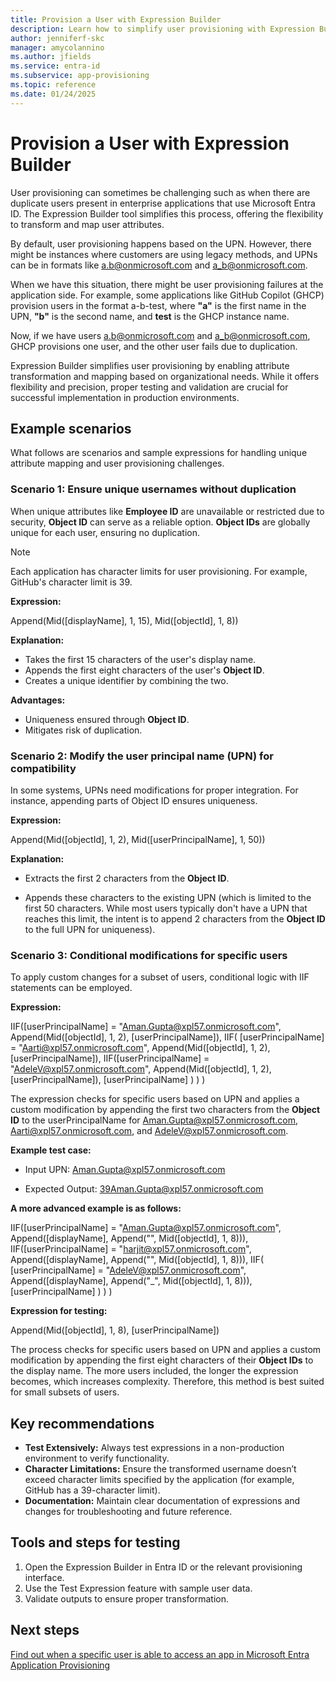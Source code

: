 ```yaml
---
title: Provision a User with Expression Builder
description: Learn how to simplify user provisioning with Expression Builder, handle duplicate users, and transform user attributes for seamless integration. 
author: jenniferf-skc
manager: amycolannino
ms.author: jfields
ms.service: entra-id
ms.subservice: app-provisioning
ms.topic: reference
ms.date: 01/24/2025
---
```


# Provision a User with Expression Builder

User provisioning can sometimes be challenging such as when there are duplicate users present in enterprise applications that use Microsoft Entra ID. The Expression Builder tool simplifies this process, offering the flexibility to transform and map user attributes. 

By default, user provisioning happens based on the UPN. However, there might be instances where customers are using legacy methods, and UPNs can be in formats like a.b@onmicrosoft.com and a_b@onmicrosoft.com. 

When we have this situation, there might be user provisioning failures at the application side. For example, some applications like GitHub Copilot (GHCP) provision users in the format a-b-test, where **"a"** is the first name in the UPN, **"b"** is the second name, and **test** is the GHCP instance name. 

Now, if we have users a.b@onmicrosoft.com and a_b@onmicrosoft.com, GHCP provisions one user, and the other user fails due to duplication. 

Expression Builder simplifies user provisioning by enabling attribute transformation and mapping based on organizational needs. While it offers flexibility and precision, proper testing and validation are crucial for successful implementation in production environments.

## Example scenarios

What follows are scenarios and sample expressions for handling unique attribute mapping and user provisioning challenges.

### Scenario 1: Ensure unique usernames without duplication

When unique attributes like **Employee ID** are unavailable or restricted due to security, **Object ID** can serve as a reliable option. **Object IDs** are globally unique for each user, ensuring no duplication. 

> [!NOTE]
> Each application has character limits for user provisioning. For example, GitHub's character limit is 39. 

**Expression:** 

Append(Mid([displayName], 1, 15), Mid([objectId], 1, 8)) 

**Explanation:** 

- Takes the first 15 characters of the user's display name. 
- Appends the first eight characters of the user's **Object ID**. 
- Creates a unique identifier by combining the two. 

**Advantages:** 

- Uniqueness ensured through **Object ID**. 
- Mitigates risk of duplication. 

### Scenario 2: Modify the user principal name (UPN) for compatibility 

In some systems, UPNs need modifications for proper integration. For instance, appending parts of Object ID ensures uniqueness. 

**Expression:** 

Append(Mid([objectId], 1, 2), Mid([userPrincipalName], 1, 50)) 

**Explanation:** 

- Extracts the first 2 characters from the **Object ID**. 

- Appends these characters to the existing UPN (which is limited to the first 50 characters. While most users typically don't have a UPN that reaches this limit, the intent is to append 2 characters from the **Object ID** to the full UPN for uniqueness). 

### Scenario 3: Conditional modifications for specific users 
To apply custom changes for a subset of users, conditional logic with IIF statements can be employed. 

**Expression:**

IIF([userPrincipalName] = "Aman.Gupta@xpl57.onmicrosoft.com", Append(Mid([objectId], 1, 2), [userPrincipalName]), IIF( [userPrincipalName] = "Aarti@xpl57.onmicrosoft.com", Append(Mid([objectId], 1, 2), [userPrincipalName]), IIF([userPrincipalName] = "AdeleV@xpl57.onmicrosoft.com", Append(Mid([objectId], 1, 2), [userPrincipalName]), [userPrincipalName] ) ) )

The expression checks for specific users based on UPN and applies a custom modification by appending the first two characters from the **Object ID** to the userPrincipalName for Aman.Gupta@xpl57.onmicrosoft.com, Aarti@xpl57.onmicrosoft.com, and AdeleV@xpl57.onmicrosoft.com. 

**Example test case:** 

- Input UPN: Aman.Gupta@xpl57.onmicrosoft.com 

- Expected Output: 39Aman.Gupta@xpl57.onmicrosoft.com

**A more advanced example is as follows:**

IIF([userPrincipalName] = "Aman.Gupta@xpl57.onmicrosoft.com", Append([displayName], Append("", Mid([objectId], 1, 8))), IIF([userPrincipalName] = "harjit@xpl57.onmicrosoft.com", Append([displayName], Append("", Mid([objectId], 1, 8))), IIF( [userPrincipalName] = "AdeleV@xpl57.onmicrosoft.com", Append([displayName], Append("_", Mid([objectId], 1, 8))), [userPrincipalName] ) ) )

**Expression for testing:** 

Append(Mid([objectId], 1, 8), [userPrincipalName]) 

The process checks for specific users based on UPN and applies a custom modification by appending the first eight characters of their **Object IDs** to the display name. The more users included, the longer the expression becomes, which increases complexity. Therefore, this method is best suited for small subsets of users.  

## Key recommendations 

- **Test Extensively:** Always test expressions in a non-production environment to verify functionality. 
- **Character Limitations:** Ensure the transformed username doesn’t exceed character limits specified by the application (for example, GitHub has a 39-character limit). 
- **Documentation:** Maintain clear documentation of expressions and changes for troubleshooting and future reference. 

## Tools and steps for testing 

1. Open the Expression Builder in Entra ID or the relevant provisioning interface. 
1. Use the Test Expression feature with sample user data. 
1. Validate outputs to ensure proper transformation. 

## Next steps 

[Find out when a specific user is able to access an app in Microsoft Entra Application Provisioning](/entra/identity/app-provisioning/application-provisioning-when-will-provisioning-finish-specific-user)






